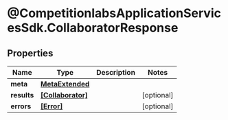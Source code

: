 # @CompetitionlabsApplicationServicesSdk.CollaboratorResponse

## Properties

Name | Type | Description | Notes
------------ | ------------- | ------------- | -------------
**meta** | [**MetaExtended**](MetaExtended.md) |  | 
**results** | [**[Collaborator]**](Collaborator.md) |  | [optional] 
**errors** | [**[Error]**](Error.md) |  | [optional] 


